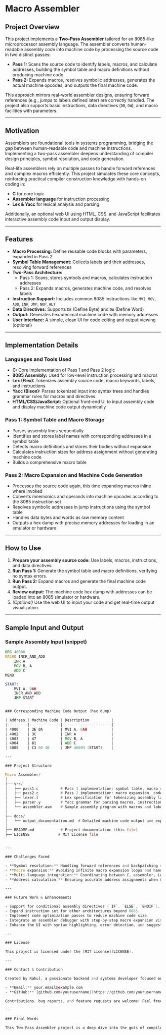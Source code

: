 # Macro Assembler 

## Project Overview

This project implements a **Two-Pass Assembler** tailored for an 8085-like microprocessor assembly language. The assembler converts human-readable assembly code into machine code by processing the source code in two distinct passes:

- **Pass 1:** Scans the source code to identify labels, macros, and calculate addresses, building the symbol table and macro definitions without producing machine code.
- **Pass 2:** Expands macros, resolves symbolic addresses, generates the actual machine opcodes, and outputs the final machine code.

This approach mirrors real-world assembler designs, ensuring forward references (e.g., jumps to labels defined later) are correctly handled. The project also supports basic instructions, data directives (`DB`, `DW`), and macro facilities with parameters.

---

## Motivation

Assemblers are foundational tools in systems programming, bridging the gap between human-readable code and machine instructions. Implementing a two-pass assembler deepens understanding of compiler design principles, symbol resolution, and code generation.

Real-life assemblers rely on multiple passes to handle forward references and complex macros efficiently. This project simulates these core concepts, reinforcing practical compiler construction knowledge with hands-on coding in:

- **C** for core logic  
- **Assembler language** for instruction processing  
- **Lex & Yacc** for lexical analysis and parsing

Additionally, an optional web UI using HTML, CSS, and JavaScript facilitates interactive assembly code input and output display.

---

## Features

- **Macro Processing:** Define reusable code blocks with parameters, expanded in Pass 2  
- **Symbol Table Management:** Collects labels and their addresses, resolving forward references  
- **Two-Pass Architecture:**  
  - Pass 1: Scans, stores symbols and macros, calculates instruction addresses  
  - Pass 2: Expands macros, generates machine code, and resolves labels  
- **Instruction Support:** Includes common 8085 instructions like `MVI`, `MOV`, `ADD`, `INR`, `JMP`, `NOP`, `HLT`  
- **Data Directives:** Supports `DB` (Define Byte) and `DW` (Define Word)  
- **Output:** Generates hexadecimal machine code with memory addresses  
- **User Interface:** A simple, clean UI for code editing and output viewing (optional)

---

## Implementation Details

### Languages and Tools Used

- **C:** Core implementation of Pass 1 and Pass 2 logic  
- **8085 Assembly:** Used for low-level instruction processing and macros  
- **Lex (Flex):** Tokenizes assembly source code, macro keywords, labels, and instructions  
- **Yacc (Bison):** Parses tokenized input into syntax trees and handles grammar rules for macros and directives  
- **HTML/CSS/JavaScript:** Optional front-end UI to input assembly code and display machine code output dynamically  

### Pass 1: Symbol Table and Macro Storage

- Parses assembly lines sequentially  
- Identifies and stores label names with corresponding addresses in a symbol table  
- Detects macro definitions and stores their bodies without expansion  
- Calculates instruction sizes for address assignment without generating machine code  
- Builds a comprehensive macro table

### Pass 2: Macro Expansion and Machine Code Generation

- Processes the source code again, this time expanding macros inline where invoked  
- Converts mnemonics and operands into machine opcodes according to the 8085 instruction set  
- Resolves symbolic addresses in jump instructions using the symbol table  
- Handles data bytes and words as raw memory content  
- Outputs a hex dump with precise memory addresses for loading in an emulator or hardware  

---

## How to Use

1. **Prepare your assembly source code:** Use labels, macros, instructions, and data directives.  
2. **Run Pass 1:** Generate the symbol table and macro definitions, verifying no syntax errors.  
3. **Run Pass 2:** Expand macros and generate the final machine code output.  
4. **Review output:** The machine code hex dump with addresses can be loaded into an 8085 simulator or hardware.  
5. *(Optional)* Use the web UI to input your code and get real-time output visualization.

---

## Sample Input and Output

### Sample Assembly Input (snippet)

```asm
ORG 4000H
MACRO INCR_AND_ADD
    INR A
    MOV B, A
    ADD C
MEND

START:
    MVI A, 0AH
    INCR_AND_ADD
    JMP START


### Corresponding Machine Code Output (hex dump)

| Address | Machine Code | Description          |
|---------|--------------|----------------------|
| 4000    | 3E 0A        | MVI A, 0AH           |
| 4002    | 3C           | INR A                |
| 4003    | 47           | MOV B, A             |
| 4004    | 81           | ADD C                |
| 4005    | C3 00 40     | JMP 4000H (START)    |

---

### Project Structure

Macro Assembler/
│
├── src/
│   ├── pass1.c          # Pass 1 implementation: symbol table, macro recording
│   ├── pass2.c          # Pass 2 implementation: macro expansion, code generation
│   ├── lexer.l          # Lex specification for tokenizing assembly language
│   ├── parser.y         # Yacc grammar for parsing macros, instructions, labels
│   └── assembler.asm    # Sample assembly program with macros and labels
│
├── docs/
│   └── output_documentation.md  # Detailed machine code output and explanations
│
├── README.md            # Project documentation (this file)
├── LICENSE             # MIT License file


---

### Challenges Faced

- **Symbol resolution:** Handling forward references and backpatching required a robust symbol table with efficient lookups.  
- **Macro expansion:** Avoiding infinite macro expansion loops and handling parameters posed logical challenges.  
- **Multi-language integration:** Coordinating between C, assembler, Lex, and Yacc was tricky but rewarding — it gave great insight into compiler toolchains.  
- **Address calculation:** Ensuring accurate address assignments when macros expand to variable instruction counts took careful design.

---

### Future Work & Enhancements

- Support for conditional assembly directives (`IF`, `ELSE`, `ENDIF`).  
- Expand instruction set for other architectures beyond 8085.  
- Implement code optimization passes to reduce machine code size.  
- Integrate an assembler debugger with step-by-step macro expansion visualization.  
- Enhance the UI with syntax highlighting, error detection, and suggestions.

---

### License

This project is licensed under the [MIT License](LICENSE).

---

### Contact & Contribution

Created by Rahul, a passionate backend and systems developer focused on compiler design, AI/ML, and real-time data systems.

- **Email:** your.email@example.com  
- **GitHub:** [github.com/yourusername](https://github.com/yourusername)  

Contributions, bug reports, and feature requests are welcome! Feel free to fork and send pull requests.

---

### Final Words

This Two-Pass Assembler project is a deep dive into the guts of compiler design, blending theory with practical low-level programming. It’s a solid foundation for anyone looking to build or understand assemblers, linkers, or even full compilers. Ready to turn assembly instructions into machine code magic? Let’s get assembling! 🚀
